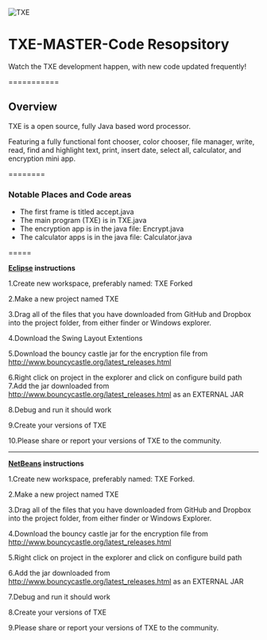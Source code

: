 ![TXE](http://greatarkstudios.weebly.com/uploads/1/3/0/5/13052964/6677706.png?481 "TXE")

TXE-MASTER-Code Resopsitory 
===============

Watch the TXE development happen, with new code updated frequently!

===========
<h2>Overview</h2>
<p>TXE is a open source, fully Java based word processor.</p>
<p>Featuring a fully functional font chooser, color chooser, file manager, write, read, find and highlight text, print, insert date, select all, calculator, and encryption mini app.</p>
========
<h3>Notable Places and Code areas</h3>
<ul>
<li>The first frame is titled accept.java</li>
<li>The main program (TXE) is in TXE.java</li>
<li>The encryption app is in the java file: Encrypt.java</li>
<li>The calculator apps is in the java file: Calculator.java</li>
</ul>


=====




<b><a href= "http://eclipse.org">Eclipse</a> instructions</b>


1.Create new workspace, preferably named: TXE Forked


2.Make a new project named TXE 


3.Drag all of the files that you have downloaded from GitHub and Dropbox 
into the project folder, from either finder or Windows explorer.


4.Download the Swing Layout Extentions 


5.Download the bouncy castle jar for the encryption file from http://www.bouncycastle.org/latest_releases.html 


6.Right click on project in the explorer and click on configure build path
7.Add the jar downloaded from http://www.bouncycastle.org/latest_releases.html as an EXTERNAL JAR


8.Debug and run it should work


9.Create your versions of TXE 


<p>10.Please share or report your versions of TXE to the community.<p>


<hr></hr>


<b><a href="https://netbeans.org">NetBeans</a> instructions</b>


1.Create new workspace, preferably named: TXE Forked.


2.Make a new project named TXE


3.Drag all of the files that you have downloaded from GitHub and Dropbox 
into the project folder, from either finder or Windows Explorer.


4.Download the bouncy castle jar for the encryption file from http://www.bouncycastle.org/latest_releases.html 


5.Right click on project in the explorer and click on configure build path


6.Add the jar downloaded from http://www.bouncycastle.org/latest_releases.html as an EXTERNAL JAR


7.Debug and run it should work


8.Create your versions of TXE 


<p>9.Please share or report your versions of TXE to the community.</p>
